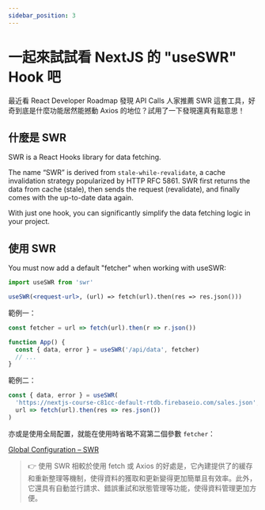 ```yaml
---
sidebar_position: 3
---
```


# 一起來試試看 NextJS 的 "useSWR" Hook 吧

最近看 React Developer Roadmap 發現 API Calls 人家推薦 SWR 這套工具，好奇到底是什麼功能居然能撼動 Axios 的地位？試用了一下發現還真有點意思！

## 什麼是 SWR

SWR is a React Hooks library for data fetching.

The name “SWR” is derived from `stale-while-revalidate`, a cache invalidation strategy popularized by HTTP RFC 5861. SWR first returns the data from cache (stale), then sends the request (revalidate), and finally comes with the up-to-date data again.

With just one hook, you can significantly simplify the data fetching logic in your project.

## 使用 SWR

You must now add a default "fetcher" when working with useSWR:

```jsx
import useSWR from 'swr'

useSWR(<request-url>, (url) => fetch(url).then(res => res.json()))
```

範例一：

```jsx
const fetcher = url => fetch(url).then(r => r.json())

function App() {
  const { data, error } = useSWR('/api/data', fetcher)
  // ...
}
```

範例二：

```jsx
const { data, error } = useSWR(
  'https://nextjs-course-c81cc-default-rtdb.firebaseio.com/sales.json',
  url => fetch(url).then(res => res.json())
)
```

亦或是使用全局配置，就能在使用時省略不寫第二個參數 `fetcher`：

[Global Configuration – SWR](https://swr.vercel.app/docs/global-configuration)

> 👉 使用 SWR 相較於使用 fetch 或 Axios 的好處是，它內建提供了的緩存和重新整理等機制，使得資料的獲取和更新變得更加簡單且有效率。此外，它還具有自動並行請求、錯誤重試和狀態管理等功能，使得資料管理更加方便。
